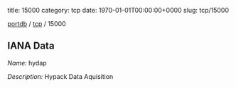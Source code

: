 title: 15000
category: tcp
date: 1970-01-01T00:00:00+0000
slug: tcp/15000

[portdb](/) / [tcp](/category/tcp.html) / 15000


## IANA Data

_Name:_ hydap

_Description:_ Hypack Data Aquisition

